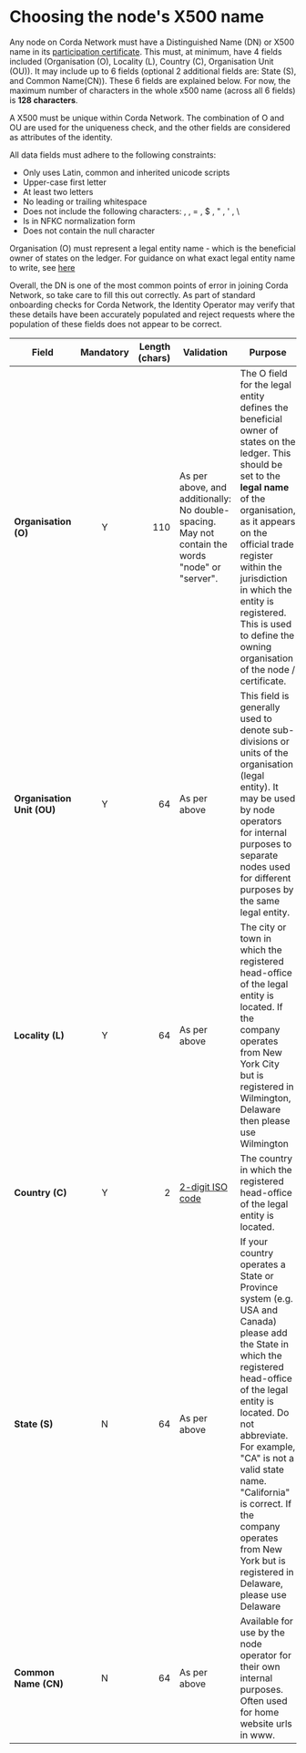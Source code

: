 # Choosing the node's X500 name

Any node on Corda Network must have a Distinguished Name (DN) or X500 name in its [participation certificate](https://docs.corda.net/corda-network/index.html#identity-service). This must, at minimum, have 4 fields included (Organisation (O), Locality (L), Country (C), Organisation Unit (OU)). It may include up to 6 fields (optional 2 additional fields are: State (S), and Common Name(CN)). These 6 fields are explained below. For now, the maximum number of characters  in the whole x500 name (across all 6 fields) is **128 characters**.

A X500 must be unique within Corda Network. The combination of O and OU are used for the uniqueness check, and the other fields are considered as attributes of the identity. 

All data fields must adhere to the following constraints:
* Only uses Latin, common and inherited unicode scripts
* Upper-case first letter
* At least two letters
* No leading or trailing whitespace
* Does not include the following characters: , , = , $ , " , ' , \
* Is in NFKC normalization form
* Does not contain the null character

Organisation (O) must represent a legal entity name - which is the beneficial owner of states on the ledger. For guidance on what exact legal entity name to write, see [here](/participation/legalentity)

Overall, the DN is one of the most common points of error in joining Corda Network, so take care to fill this out correctly. As part of standard onboarding checks for Corda Network, the Identity Operator may verify that these details have been accurately populated and reject requests where the population of these fields does not appear to be correct.


| Field                      | Mandatory | Length (chars) | Validation                                                                                       | Purpose                                                                                                                                                                                                                                                                                                                                              |
|----------------------------|:---------:|---------------:|--------------------------------------------------------------------------------------------------|------------------------------------------------------------------------------------------------------------------------------------------------------------------------------------------------------------------------------------------------------------------------------------------------------------------------------------------------------|
| **Organisation (O)**       |     Y     |            110 | As per above, and additionally: No double-spacing. May not contain the words "node" or "server". | The O field for the legal entity defines the beneficial owner of states on the ledger. This should be set to the **legal name** of the organisation, as it appears on the official trade register within the jurisdiction in which the entity is registered. This is used to define the owning organisation of the node / certificate.               |
| **Organisation Unit (OU)** |     Y     |             64 | As per above                                                                                     | This field is generally used to denote sub-divisions or units of the organisation (legal entity). It may be used by node operators for internal purposes to separate nodes used for different purposes by the same legal entity.                                                                                                                     |
| **Locality (L)**          |     Y     |             64 | As per above                                                                                     | The city or town in which the registered head-office of the legal entity is located. If the company operates from New York City but is registered in Wilmington, Delaware then please use Wilmington                                                                                                                                                 |
| **Country (C)**            |     Y     |              2 | [2-digit ISO code](https://en.wikipedia.org/wiki/ISO_3166-2)                                                                                 | The country in which the registered head-office of the legal entity is located.                                                                                                                                                                                                                                                                      |
| **State (S)**              |     N     |             64 | As per above                                                                                     | If your country operates a State or Province system (e.g. USA and Canada) please add the State in which the registered head-office of the legal entity is located. Do not abbreviate. For example, "CA" is not a valid state name. "California" is correct. If the company operates from New York but is registered in Delaware, please use Delaware |
| **Common Name (CN)**       |     N     |             64 | As per above                                                                                     | Available for use by the node operator for their own internal purposes. Often used for home website urls in www.                                                                                                                                                                                                                                     |
